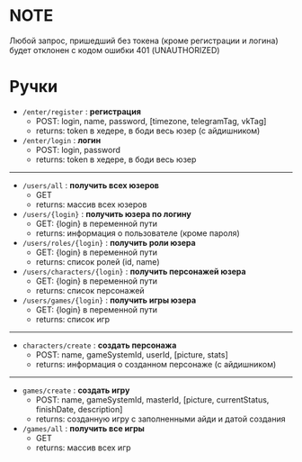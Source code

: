 # NOTE

Любой запрос, пришедший без токена (кроме регистрации и логина) будет отклонен с кодом ошибки 401 (UNAUTHORIZED)

# Ручки

- `/enter/register` : **регистрация**
    - POST: login, name, password, [timezone, telegramTag, vkTag]
    - returns: token в хедере, в боди весь юзер (с айдишником)
- `/enter/login` : **логин**
    - POST: login, password
    - returns: token в хедере, в боди весь юзер

---

- `/users/all` : **получить всех юзеров**
    - GET
    - returns: массив всех юзеров
- `/users/{login}` : **получить юзера по логину**
    - GET: {login} в переменной пути
    - returns: информация о пользователе (кроме пароля)
- `/users/roles/{login}` : **получить роли юзера**
    - GET: {login} в переменной пути
    - returns: список ролей (id, name)
- `/users/characters/{login}` : **получить персонажей юзера**
    - GET: {login} в переменной пути
    - returns: список персонажей
- `/users/games/{login}` : **получить игры юзера**
    - GET: {login} в переменной пути
    - returns: список игр

---

- `characters/create` : **создать персонажа**
    - POST: name, gameSystemId, userId, [picture, stats]
    - returns: информация о созданном персонаже (с айдишником)

---

- `games/create` : **создать игру**
    - POST: name, gameSystemId, masterId, [picture, currentStatus, finishDate, description]
    - returns: созданную игру с заполненными айди и датой создания
- `/games/all` : **получить все игры**
    - GET
    - returns: массив всех игр
